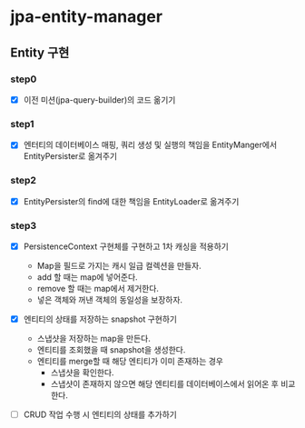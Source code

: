# jpa-entity-manager

## Entity 구현

### step0

- [x] 이전 미션(jpa-query-builder)의 코드 옮기기

### step1

- [x] 엔터티의 데이터베이스 매핑, 쿼리 생성 및 실행의 책임을 EntityManger에서 EntityPersister로 옮겨주기

### step2

- [x] EntityPersister의 find에 대한 책임을 EntityLoader로 옮겨주기

### step3

- [x] PersistenceContext 구현체를 구현하고 1차 캐싱을 적용하기
  - Map을 필드로 가지는 캐시 일급 컬렉션을 만들자.
  - add 할 때는 map에 넣어준다.
  - remove 할 때는 map에서 제거한다.
  - 넣은 객체와 꺼낸 객체의 동일성을 보장하자.

- [x] 엔티티의 상태를 저장하는 snapshot 구현하기
  - 스냅샷을 저장하는 map을 만든다.
  - 엔티티를 조회했을 때 snapshot을 생성한다.
  - 엔티티를 merge할 때 해당 엔티티가 이미 존재하는 경우
    - 스냅샷을 확인한다.
    - 스냅샷이 존재하지 않으면 해당 엔티티를 데이터베이스에서 읽어온 후 비교한다.

- [ ] CRUD 작업 수행 시 엔티티의 상태를 추가하기
